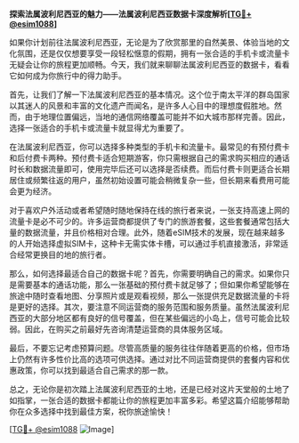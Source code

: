 **探索法属波利尼西亚的魅力——法属波利尼西亚数据卡深度解析[[TG💪+ @esim1088](https://t.me/s/esim1088)]**

如果你计划前往法属波利尼西亚，无论是为了欣赏那里的自然美景、体验当地的文化氛围，还是仅仅想要享受一段轻松惬意的假期，拥有一张合适的手机卡或流量卡无疑会让你的旅程更加顺畅。今天，我们就来聊聊法属波利尼西亚的数据卡，看看它如何成为你旅行中的得力助手。

首先，让我们了解一下法属波利尼西亚的基本情况。这个位于南太平洋的群岛国家以其迷人的风景和丰富的文化遗产而闻名，是许多人心目中的理想度假胜地。然而，由于地理位置偏远，当地的通信网络覆盖可能并不如大城市那样完善。因此，选择一张适合的手机卡或流量卡就显得尤为重要了。

在法属波利尼西亚，你可以选择多种类型的手机卡和流量卡。最常见的有预付费卡和后付费卡两种。预付费卡适合短期游客，你只需根据自己的需求购买相应的通话时长和数据流量即可，使用完毕后还可以选择是否续费。而后付费卡则更适合长期居住或频繁往返的用户，虽然初始设置可能会稍微复杂一些，但长期来看费用可能会更为经济。

对于喜欢户外活动或者希望随时随地保持在线的旅行者来说，一张支持高速上网的流量卡是必不可少的。许多运营商都提供了专门的旅游套餐，这些套餐通常包括大量的数据流量，并且价格相对合理。此外，随着eSIM技术的发展，现在越来越多的人开始选择虚拟SIM卡，这种卡无需实体卡槽，可以通过手机直接激活，非常适合经常更换目的地的旅行者。

那么，如何选择最适合自己的数据卡呢？首先，你需要明确自己的需求。如果你只是需要基本的通话功能，那么一张基础的预付费卡就足够了；但如果你希望能够在旅途中随时查看地图、分享照片或是观看视频，那么一张提供充足数据流量的卡将是更好的选择。其次，要注意不同运营商的服务范围和服务质量。虽然法属波利尼西亚的大部分地区都有良好的信号覆盖，但在某些偏远的小岛上，信号可能会比较弱。因此，在购买之前最好先咨询清楚运营商的具体服务区域。

最后，不要忘记考虑预算问题。尽管高质量的服务往往伴随着更高的价格，但市场上仍然有许多性价比高的选项可供选择。通过对比不同运营商提供的套餐内容和优惠政策，你可以找到最适合自己需求的那一款。

总之，无论你是初次踏上法属波利尼西亚的土地，还是已经对这片天堂般的土地了如指掌，一张合适的数据卡都能让你的旅程更加丰富多彩。希望这篇介绍能够帮助你在众多选择中找到最佳方案，祝你旅途愉快！

[[TG💪+ @esim1088](https://t.me/s/esim1088) ![Image](https://i.postimg.cc/4NQfJmqS/Snipaste-2025-05-13-00-14-12.png)]